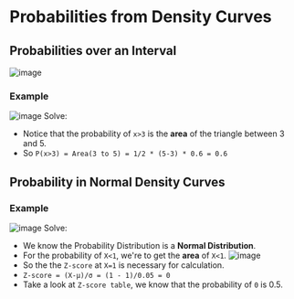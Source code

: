 # Probabilities from Density Curves


## Probabilities over an Interval

![image](https://user-images.githubusercontent.com/14041622/44142187-08eb64b0-a0b2-11e8-8d14-41ad3e017116.png)


### Example
![image](https://user-images.githubusercontent.com/14041622/44454234-90548f00-a62d-11e8-9b66-391e8b50a763.png)
Solve:
- Notice that the probability of `x>3` is the **area** of the triangle between 3 and 5.
- So `P(x>3) = Area(3 to 5) = 1/2 * (5-3) * 0.6 = 0.6`


## Probability in Normal Density Curves


### Example
![image](https://user-images.githubusercontent.com/14041622/44454591-77001280-a62e-11e8-865e-943f1c301d66.png)
Solve:
- We know the Probability Distribution is a **Normal Distribution**.
- For the probability of `X<1`, we're to get the **area** of `X<1`.
![image](https://user-images.githubusercontent.com/14041622/44454691-c0506200-a62e-11e8-884a-913bf7135748.png)
- So the the `Z-score` at `X=1` is necessary for calculation. 
- `Z-score = (X-μ)/σ = (1 - 1)/0.05 = 0`
- Take a look at `Z-score table`, we know that the probability of `0` is 0.5.
